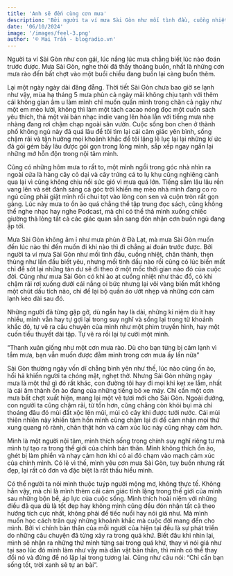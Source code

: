```yaml
---
title: 'Anh sẽ đến cùng cơn mưa'
description: 'Bởi người ta ví mưa Sài Gòn như mối tình đầu, cuồng nhiệt, chân thành, thẹn thùng như lần đầu biết yêu, nhưng mối tình đầu nào rồi cũng có lúc biến mất chỉ để sót lại những tàn dư sẽ đi theo ở một mốc thời gian nào đó của cuộc đời...'
date: '06/10/2024'
image: '/images/feel-3.png'
author: '© Mai Trần - blogradio.vn'
---
```


Người ta ví Sài Gòn như con gái, lúc nắng lúc mưa chẳng biết lúc nào đoán trước được. Mưa Sài Gòn, nghe thôi đã thấy thoáng buồn, nhất là những cơn mưa rào đến bất chợt vào một buổi chiều đang buồn lại càng buồn thêm.

Lại một ngày ngày dài đăng đẵng. Thời tiết Sài Gòn chưa bao giờ se lạnh như vậy, mùa hạ tháng 5 mưa phùn cả ngày mãi không chịu tạnh với thêm cái không gian âm u làm mình chỉ muốn quấn mình trong chăn cả ngày như một em mèo lười, không thì làm một tách cacao nóng đọc một cuốn sách yêu thích, thả một vài bản nhạc indie vang lên hòa lẫn với tiếng mưa nhẹ nhàng đang rơi chậm chạp ngoài sân vườn. Cuộc sống bon chen ở thành phố không ngủ này đã quá lâu để tôi tìm lại cái cảm giác yên bình, sống chậm rãi và tận hưởng mọi khoảnh khắc để tôi lặng lẽ lục lại lại những kí ức đã gói gém bấy lâu được gói gọn trong lòng mình, sắp xếp ngay ngắn lại những mớ hỗn độn trong nội tâm mình.

Cũng có những hôm mưa to rất to, một mình ngồi trong góc nhà nhìn ra ngoài cửa là hàng cây cỏ dại và cây trứng cá to lụ khụ cũng nghiêng cành qua lại vì cũng không chịu nổi sức gió vì mưa quá lớn. Tiếng sấm lâu lâu rền vang lên và sét đánh sáng cả góc trời khiến mẹ mèo nhà mình đang co ro ngủ cũng phải giật mình rồi chui tọt vào lòng con sen và cuộn tròn rất gọn gàng. Lúc này mưa to ồn ào quá chẳng thể tập trung đọc sách, cũng không thể nghe nhạc hay nghe Podcast, mà chỉ có thể thả mình xuống chiếc giường thả lỏng tất cả các giác quan sẵn sang đón nhận cơn buồn ngủ đang ập tới.

Mưa Sài Gòn không âm ỉ như mưa phùn ở Đà Lạt, mà mưa Sài Gòn muốn đến lúc nào thì đến muốn đi khi nào thì đi chẳng ai đoán trước được. Bởi người ta ví mưa Sài Gòn như mối tình đầu, cuồng nhiệt, chân thành, thẹn thùng như lần đầu biết yêu, nhưng mối tình đầu nào rồi cũng có lúc biến mất chỉ để sót lại những tàn dư sẽ đi theo ở một mốc thời gian nào đó của cuộc đời. Cũng như mưa Sài Gòn có khi ào ạt cuồng nhiệt như thác đổ, có khi chậm rãi rơi xuống dưới cái nắng oi bức nhưng lại vôi vàng biến mất không một chút dấu tích nào, chỉ để lại bộ quần áo ướt nhẹp và những cơn cảm lạnh kéo dài sau đó.

Những người đã từng gặp gỡ, dù ngắn hay là dài, những kỉ niệm dù ít hay nhiều, mình vẫn hay tự gợi lại trong suy nghĩ và sống lại trong từ khoảnh khắc đó, tự vẽ ra câu chuyện của mình như một phim truyền hình, hay một cuốn tiểu thuyết dài tập. Tự vẽ ra rồi lại tự cười một mình.

“Thanh xuân giống như một cơn mưa rào. Dù cho bạn từng bị cảm lạnh vì tắm mưa, bạn vẫn muốn được đằm mình trong cơn mưa ấy lần nữa”

Sài Gòn thường ngày vốn dĩ chẳng bình yên như thế, lúc nào cũng ồn ào, hối hả khiến người ta chóng mặt, nghẹt thở. Nhưng Sài Gòn những ngày mưa là một thứ gì đó rất khác, con đường tôi hay đi mọi khi kẹt xe lắm, nhất là cái âm thành ồn ào đang của những tiếng bô xe máy. Chỉ cần một cơn mưa bất chợt xuất hiện, mang lại một vẻ tươi mới cho Sài Gòn. Ngoài đường, con người ta cũng chậm rãi, từ tốn hơn, cũng chẳng còn khói bụi mà chỉ thoáng đâu đó mùi đất xộc lên mũi, mùi cỏ cây khi được tưới nước. Cái mùi thiên nhiên này khiến tâm hồn mình cũng chậm lại đi để cảm nhận mọi thứ xung quang rõ rành, chân thật hơn và cảm xúc lúc này cũng nhạy cảm hơn.

Mình là một người nội tâm, mình thích sống trong chính suy nghĩ riêng tư mà mình tự tạo ra trong thế giới của chính bản thân. Mình không thích ồn ào, ghét bị làm phiền và nhạy cảm hơn khi có ai đó chạm vào mạch cảm xúc của chính mình. Có lẽ vì thế, mình yêu cơn mưa Sài Gòn, tuy buồn nhưng rất đẹp, lại rất cô đơn và đặc biệt là rất thấu hiểu mình.

Có thể người ta nói mình thuộc tuýp người mộng mơ, không thực tế. Không hẳn vậy, mà chỉ là mình thèm cái cảm giác tĩnh lặng trong thế giới của mình sau những bộn bề, áp lực của cuộc sống. Mình thích hoài niệm với những điều đã qua dù là tốt đẹp hay không mình cũng đều đón nhận tất cả theo hướng tích cực nhất, không phải để tiếc nuổi hay nói giá như. Mà mình muốn học cách trân quý những khoảnh khắc mà cuộc đời mang đến cho mình. Bởi vì chính bản thân của mỗi người của hiện tại đều là sự phát triển do những câu chuyện đã từng xảy ra trong quá khứ. Biết đâu khi nhìn lại, mình sẽ nhận ra những thứ mình từng sai trong quá khứ, thay vì nói giá như tại sao lúc đó mình làm như vậy mà dằn vặt bản thân, thì mình có thể thay đổi nó và đừng để nó lặp lại trong tương lai. Cũng như câu nói: “Chỉ cần bạn sống tốt, trời xanh sẽ tự an bài”.
